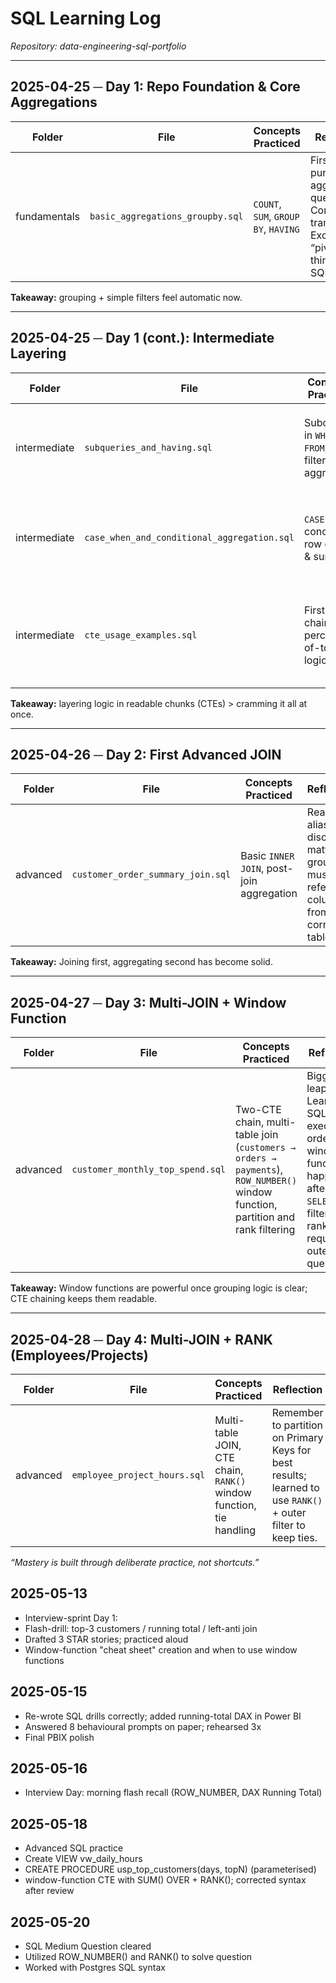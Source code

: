 # SQL Learning Log  
_Repository: data-engineering-sql-portfolio_  

---

## 2025-04-25 ─ Day 1: Repo Foundation & Core Aggregations
| Folder | File | Concepts Practiced | Reflection |
|--------|------|-------------------|------------|
| fundamentals | `basic_aggregations_groupby.sql` | `COUNT`, `SUM`, `GROUP BY`, `HAVING` | First pass at pure-aggregation queries. Comfortable translating Excel-style “pivot” thinking into SQL syntax. |

**Takeaway:** grouping + simple filters feel automatic now.

---

## 2025-04-25 ─ Day 1 (cont.): Intermediate Layering
| Folder | File | Concepts Practiced | Reflection |
|--------|------|-------------------|------------|
| intermediate | `subqueries_and_having.sql` | Subqueries in `WHERE` / `FROM`, filtering aggregates | Learned why subquery aliases & `HAVING` order matter. |
| intermediate | `case_when_and_conditional_aggregation.sql` | `CASE WHEN`, conditional row counts & sums | Forced to think row-level vs aggregate context—big “click” moment. |
| intermediate | `cte_usage_examples.sql` | First CTE chain; percent-of-total logic | CTEs feel cleaner than nested subqueries; easier to read and debug. |

**Takeaway:** layering logic in readable chunks (CTEs) > cramming it all at once.

---

## 2025-04-26 ─ Day 2: First Advanced JOIN
| Folder | File | Concepts Practiced | Reflection |
|--------|------|-------------------|------------|
| advanced | `customer_order_summary_join.sql` | Basic `INNER JOIN`, post-join aggregation | Realized alias discipline matters; grouping must reference columns from the correct table. |

**Takeaway:** Joining first, aggregating second has become solid.

---

## 2025-04-27 ─ Day 3: Multi-JOIN + Window Function
| Folder | File | Concepts Practiced | Reflection |
|--------|------|-------------------|------------|
| advanced | `customer_monthly_top_spend.sql` | Two-CTE chain, multi-table join (`customers → orders → payments`), `ROW_NUMBER()` window function, partition and rank filtering | Biggest leap so far. Learning SQL execution order: window functions happen after `SELECT`, so filtering on rank requires an outer query/CTE.

**Takeaway:** Window functions are powerful once grouping logic is clear; CTE chaining keeps them readable.

---

## 2025-04-28 ─ Day 4: Multi-JOIN + RANK (Employees/Projects)

| Folder | File | Concepts Practiced | Reflection |
|--------|------|-------------------|------------|
| advanced | `employee_project_hours.sql` | Multi-table JOIN, CTE chain, `RANK()` window function, tie handling | Remember to partition on Primary Keys for best results; learned to use `RANK()` + outer filter to keep ties. |

_“Mastery is built through deliberate practice, not shortcuts.”_

## 2025-05-13
- Interview-sprint Day 1:
- Flash-drill: top-3 customers / running total / left-anti join
- Drafted 3 STAR stories; practiced aloud
- Window-function "cheat sheet" creation and when to use window functions

## 2025-05-15
- Re-wrote SQL drills correctly; added running-total DAX in Power BI
- Answered 8 behavioural prompts on paper; rehearsed 3x
- Final PBIX polish

## 2025-05-16
- Interview Day: morning flash recall (ROW_NUMBER, DAX Running Total)

## 2025-05-18
- Advanced SQL practice
- Create VIEW vw_daily_hours
- CREATE PROCEDURE usp_top_customers(days, topN) (parameterised)
- window-function CTE with SUM() OVER + RANK(); corrected syntax after review

## 2025-05-20
- SQL Medium Question cleared
- Utilized ROW_NUMBER() and RANK() to solve question
- Worked with Postgres SQL syntax